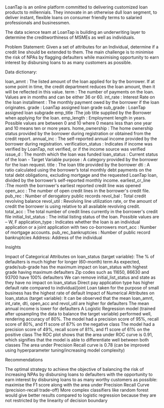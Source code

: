 LoanTap is an online platform committed to delivering customized loan products to millennials. They innovate in an otherwise dull loan segment, to deliver instant, flexible loans on consumer friendly terms to salaried professionals and businessmen.

The data science team at LoanTap is building an underwriting layer to determine the creditworthiness of MSMEs as well as individuals.

Problem Statement: Given a set of attributes for an Individual, determine if a credit line should be extended to them. The main challenge is to minimise the risk of NPAs by flagging defaulters while maximising opportunity to earn interest by disbursing loans to as many customers as possible.

Data dictionary:

loan_amnt : The listed amount of the loan applied for by the borrower. If at some point in time, the credit department reduces the loan amount, then it will be reflected in this value.
term : The number of payments on the loan. Values are in months and can be either 36 or 60.
int_rate : Interest Rate on the loan
installment : The monthly payment owed by the borrower if the loan originates.
grade : LoanTap assigned loan grade
sub_grade : LoanTap assigned loan subgrade
emp_title :The job title supplied by the Borrower when applying for the loan.
emp_length : Employment length in years. Possible values are between 0 and 10 where 0 means less than one year and 10 means ten or more years.
home_ownership : The home ownership status provided by the borrower during registration or obtained from the credit report.
annual_inc : The self-reported annual income provided by the borrower during registration.
verification_status : Indicates if income was verified by LoanTap, not verified, or if the income source was verified
issue_d : The month which the loan was funded
loan_status : Current status of the loan - Target Variable
purpose : A category provided by the borrower for the loan request.
title : The loan title provided by the borrower
dti : A ratio calculated using the borrower’s total monthly debt payments on the total debt obligations, excluding mortgage and the requested LoanTap loan, divided by the borrower’s self-reported monthly income.
earliest_cr_line :The month the borrower's earliest reported credit line was opened
open_acc : The number of open credit lines in the borrower's credit file.
pub_rec : Number of derogatory public records
revol_bal : Total credit revolving balance
revol_util : Revolving line utilization rate, or the amount of credit the borrower is using relative to all available revolving credit.
total_acc : The total number of credit lines currently in the borrower's credit file
initial_list_status : The initial listing status of the loan. Possible values are – W, F
application_type : Indicates whether the loan is an individual application or a joint application with two co-borrowers
mort_acc : Number of mortgage accounts.
pub_rec_bankruptcies : Number of public record bankruptcies
Address: Address of the individual


Insights

Impact of Categorical Attributes on loan_status (target variable):
The % of defaulters is much higher for longer (60-month) term
As expected, grade/sub-grade has the maximum impact on loan_status with highest grade having maximum defaulters
Zip codes such as 11650, 86630 and 93700 have 100% defaulters
We can remove initial_list_status and state as they have no impact on loan_status
Direct pay application type has higher default rate compared to individual/joint
Loan taken for the purpose of small business has the highest rate of default
Impact of Numerical Attributes on loan_status (target variable):
It can be observed that the mean loan_amnt, int_rate, dti, open_acc and revol_util are higher for defaulters
The mean annual income is lower for defaulters
A Logistic Regression model (trained after upsampling the data to balance the target variable) performed well, rendering accuracy of 80%.
The model had a precision score of 95%, recall score of 80%, and f1 score of 87% on the negative class
The model had a precision score of 49%, recall score of 81%, and f1 score of 61% on the positive class
The ROC plot shows that the area under ROC curve is 0.91, which signifies that the model is able to differentiate well between both classes
The area under Precision Recall curve is 0.78 (can be improved using hyperparameter tuning/increasing model complexity)

Recommendations

The optimal strategy to achieve the objective of balancing the risk of increasing NPAs by disbursing loans to defaulters with the opportunity to earn interest by disbursing loans to as many worthy customers as possible: maximise the F1 score along with the area under Precision Recall Curve (precision-recall trade-off)
More complex classifiers like random forest would give better results compared to logistic regression because they are not restricted by the linearity of decision boundary
